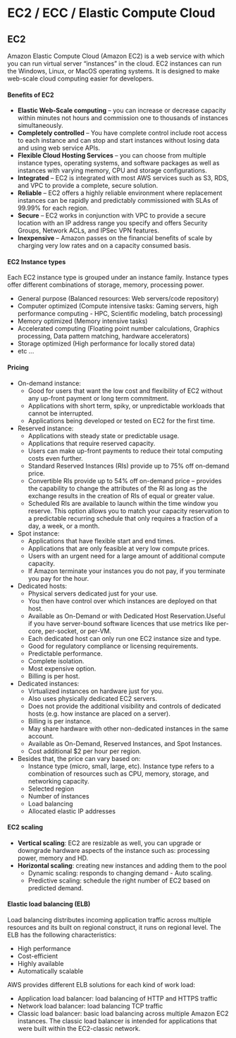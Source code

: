 # EC2 / ECC / Elastic Compute Cloud

## EC2
Amazon Elastic Compute Cloud (Amazon EC2) is a web service with which you can run virtual server “instances” in the cloud. EC2 instances can run the Windows, Linux, or MacOS operating systems. It is designed to make web-scale cloud computing easier for developers.

#### Benefits of EC2
  - **Elastic Web-Scale computing** – you can increase or decrease capacity within minutes not hours and commission one to thousands of instances simultaneously.
  - **Completely controlled** – You have complete control include root access to each instance and can stop and start instances without losing data and using web service APIs.
  - **Flexible Cloud Hosting Services** – you can choose from multiple instance types, operating systems, and software packages as well as instances with varying memory, CPU and storage configurations.
  - **Integrated** – EC2 is integrated with most AWS services such as S3, RDS, and VPC to provide a complete, secure solution.
  - **Reliable** – EC2 offers a highly reliable environment where replacement instances can be rapidly and predictably commissioned with SLAs of 99.99% for each region.
  - **Secure** – EC2 works in conjunction with VPC to provide a secure location with an IP address range you specify and offers Security Groups, Network ACLs, and IPSec VPN features.
  - **Inexpensive** – Amazon passes on the financial benefits of scale by charging very low rates and on a capacity consumed basis.

#### EC2 Instance types
Each EC2 instance type is grouped under an instance family. Instance types offer different combinations of storage, memory, processing power.
  - General purpose (Balanced resources: Web servers/code repository)
  - Computer optimized (Compute intensive tasks: Gaming servers, high performance computing - HPC, Scientific modeling, batch processing)
  - Memory optimized (Memory intensive tasks)
  - Accelerated computing (Floating point number calculations, Graphics processing, Data pattern matching, hardware accelerators)
  - Storage optimized (High performance for locally stored data)
  - etc ...

#### Pricing
  - On-demand instance:
      - Good for users that want the low cost and flexibility of EC2 without any up-front payment or long term commitment.
      - Applications with short term, spiky, or unpredictable workloads that cannot be interrupted.
      - Applications being developed or tested on EC2 for the first time.
  - Reserved instance:
      - Applications with steady state or predictable usage.
      - Applications that require reserved capacity.
      - Users can make up-front payments to reduce their total computing costs even further.
      - Standard Reserved Instances (RIs) provide up to 75% off on-demand price.
      - Convertible RIs provide up to 54% off on-demand price – provides the capability to change the attributes of the RI as long as the exchange results in the creation of RIs of equal or greater value.
      - Scheduled RIs are available to launch within the time window you reserve. This option allows you to match your capacity reservation to a predictable recurring schedule that only requires a fraction of a day, a week, or a month.
  - Spot instance:
      - Applications that have flexible start and end times.
      - Applications that are only feasible at very low compute prices.
      - Users with an urgent need for a large amount of additional compute capacity.
      - If Amazon terminate your instances you do not pay, if you terminate you pay for the hour.
  - Dedicated hosts:
      - Physical servers dedicated just for your use.
      - You then have control over which instances are deployed on that host.
      - Available as On-Demand or with Dedicated Host Reservation.Useful if you have server-bound software licences that use metrics like per-core, per-socket, or per-VM.
      - Each dedicated host can only run one EC2 instance size and type.
      - Good for regulatory compliance or licensing requirements.
      - Predictable performance.
      - Complete isolation.
      - Most expensive option.
      - Billing is per host.
  - Dedicated instances:
      - Virtualized instances on hardware just for you.
      - Also uses physically dedicated EC2 servers.
      - Does not provide the additional visibility and controls of dedicated hosts (e.g. how instance are placed on a server).
      - Billing is per instance.
      - May share hardware with other non-dedicated instances in the same account.
      - Available as On-Demand, Reserved Instances, and Spot Instances.
      - Cost additional $2 per hour per region.
  - Besides that, the price can vary based on:
      - Instance type (micro, small, large, etc). Instance type refers to a combination of resources such as CPU, memory, storage, and networking capacity.
      - Selected region
      - Number of instances
      - Load balancing
      - Allocated elastic IP addresses

#### EC2 scaling
  - **Vertical scaling**: EC2 are resizable as well, you can upgrade or downgrade hardware aspects of the instance such as: processing power, memory and HD.
  - **Horizontal scaling**: creating new instances and adding them to the pool
      - Dynamic scaling: responds to changing demand - Auto scaling.
      - Predictive scaling: schedule the right number of EC2 based on predicted demand.

#### Elastic load balancing (ELB)
Load balancing distributes incoming application traffic across multiple resources and its built on regional construct, it runs on regional level. The ELB has the following characteristics:
  - High performance
  - Cost-efficient
  - Highly available
  - Automatically scalable

AWS provides different ELB solutions for each kind of work load:
   - Application load balancer: load balancing of HTTP and HTTPS traffic
   - Network load balancer: load balancing TCP traffic
   - Classic load balancer: basic load balancing across multiple Amazon EC2 instances. The classic load balancer is intended for applications that were built within the EC2-classic network.
 


